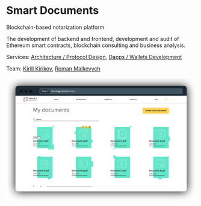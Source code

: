 # Smart Documents

Blockchain-based notarization platform

The development of backend and frontend, development and audit of Ethereum smart contracts, blockchain consulting and business analysis.

Services: [Architecture / Protocol Design](../services/architecture-design-protocol.md), [Dapps / Wallets Development](../services/dapps-wallets-development.md)

Team: [Kirill Kirikov](../organization/credentials-wip/kirill-kirikov.md), [Roman Malkevych](../organization/credentials-wip/roman-malkevych-wip.md)

![](../.gitbook/assets/image%20%2852%29.png)

